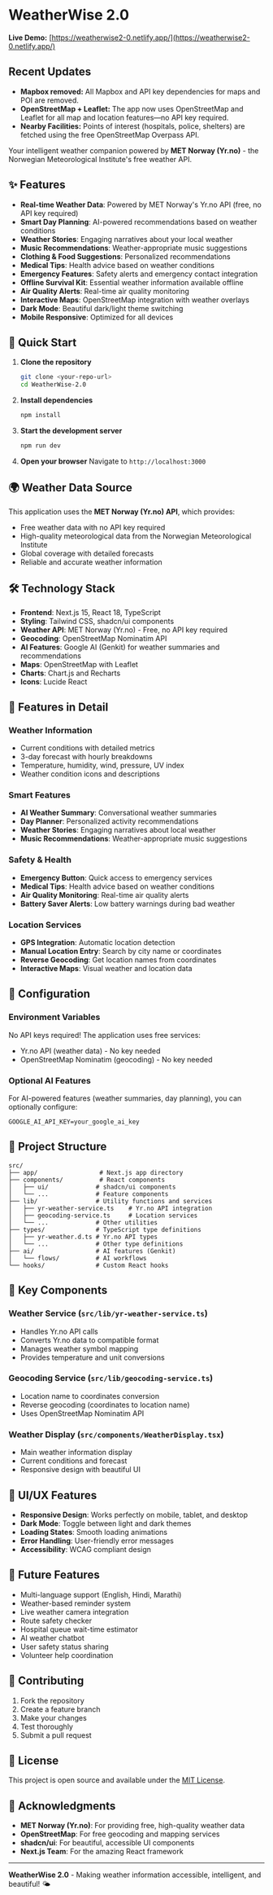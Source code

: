 # WeatherWise 2.0

**Live Demo:** [https://weatherwise2-0.netlify.app/](https://weatherwise2-0.netlify.app/)

## Recent Updates
- **Mapbox removed:** All Mapbox and API key dependencies for maps and POI are removed.
- **OpenStreetMap + Leaflet:** The app now uses OpenStreetMap and Leaflet for all map and location features—no API key required.
- **Nearby Facilities:** Points of interest (hospitals, police, shelters) are fetched using the free OpenStreetMap Overpass API.

Your intelligent weather companion powered by **MET Norway (Yr.no)** - the Norwegian Meteorological Institute's free weather API.

## ✨ Features

- **Real-time Weather Data**: Powered by MET Norway's Yr.no API (free, no API key required)
- **Smart Day Planning**: AI-powered recommendations based on weather conditions
- **Weather Stories**: Engaging narratives about your local weather
- **Music Recommendations**: Weather-appropriate music suggestions
- **Clothing & Food Suggestions**: Personalized recommendations
- **Medical Tips**: Health advice based on weather conditions
- **Emergency Features**: Safety alerts and emergency contact integration
- **Offline Survival Kit**: Essential weather information available offline
- **Air Quality Alerts**: Real-time air quality monitoring
- **Interactive Maps**: OpenStreetMap integration with weather overlays
- **Dark Mode**: Beautiful dark/light theme switching
- **Mobile Responsive**: Optimized for all devices

## 🚀 Quick Start

1. **Clone the repository**
   ```bash
   git clone <your-repo-url>
   cd WeatherWise-2.0
   ```

2. **Install dependencies**
   ```bash
   npm install
   ```

3. **Start the development server**
   ```bash
   npm run dev
   ```

4. **Open your browser**
   Navigate to `http://localhost:3000`

## 🌍 Weather Data Source

This application uses the **MET Norway (Yr.no) API**, which provides:
- Free weather data with no API key required
- High-quality meteorological data from the Norwegian Meteorological Institute
- Global coverage with detailed forecasts
- Reliable and accurate weather information

## 🛠️ Technology Stack

- **Frontend**: Next.js 15, React 18, TypeScript
- **Styling**: Tailwind CSS, shadcn/ui components
- **Weather API**: MET Norway (Yr.no) - Free, no API key required
- **Geocoding**: OpenStreetMap Nominatim API
- **AI Features**: Google AI (Genkit) for weather summaries and recommendations
- **Maps**: OpenStreetMap with Leaflet
- **Charts**: Chart.js and Recharts
- **Icons**: Lucide React

## 📱 Features in Detail

### Weather Information
- Current conditions with detailed metrics
- 3-day forecast with hourly breakdowns
- Temperature, humidity, wind, pressure, UV index
- Weather condition icons and descriptions

### Smart Features
- **AI Weather Summary**: Conversational weather summaries
- **Day Planner**: Personalized activity recommendations
- **Weather Stories**: Engaging narratives about local weather
- **Music Recommendations**: Weather-appropriate music suggestions

### Safety & Health
- **Emergency Button**: Quick access to emergency services
- **Medical Tips**: Health advice based on weather conditions
- **Air Quality Monitoring**: Real-time air quality alerts
- **Battery Saver Alerts**: Low battery warnings during bad weather

### Location Services
- **GPS Integration**: Automatic location detection
- **Manual Location Entry**: Search by city name or coordinates
- **Reverse Geocoding**: Get location names from coordinates
- **Interactive Maps**: Visual weather and location data

## 🔧 Configuration

### Environment Variables
No API keys required! The application uses free services:
- Yr.no API (weather data) - No key needed
- OpenStreetMap Nominatim (geocoding) - No key needed

### Optional AI Features
For AI-powered features (weather summaries, day planning), you can optionally configure:
```env
GOOGLE_AI_API_KEY=your_google_ai_key
```

## 📁 Project Structure

```
src/
├── app/                 # Next.js app directory
├── components/          # React components
│   ├── ui/             # shadcn/ui components
│   └── ...             # Feature components
├── lib/                # Utility functions and services
│   ├── yr-weather-service.ts    # Yr.no API integration
│   ├── geocoding-service.ts     # Location services
│   └── ...             # Other utilities
├── types/              # TypeScript type definitions
│   ├── yr-weather.d.ts # Yr.no API types
│   └── ...             # Other type definitions
├── ai/                 # AI features (Genkit)
│   └── flows/          # AI workflows
└── hooks/              # Custom React hooks
```

## 🌟 Key Components

### Weather Service (`src/lib/yr-weather-service.ts`)
- Handles Yr.no API calls
- Converts Yr.no data to compatible format
- Manages weather symbol mapping
- Provides temperature and unit conversions

### Geocoding Service (`src/lib/geocoding-service.ts`)
- Location name to coordinates conversion
- Reverse geocoding (coordinates to location name)
- Uses OpenStreetMap Nominatim API

### Weather Display (`src/components/WeatherDisplay.tsx`)
- Main weather information display
- Current conditions and forecast
- Responsive design with beautiful UI

## 🎨 UI/UX Features

- **Responsive Design**: Works perfectly on mobile, tablet, and desktop
- **Dark Mode**: Toggle between light and dark themes
- **Loading States**: Smooth loading animations
- **Error Handling**: User-friendly error messages
- **Accessibility**: WCAG compliant design

## 🔮 Future Features

- Multi-language support (English, Hindi, Marathi)
- Weather-based reminder system
- Live weather camera integration
- Route safety checker
- Hospital queue wait-time estimator
- AI weather chatbot
- User safety status sharing
- Volunteer help coordination

## 🤝 Contributing

1. Fork the repository
2. Create a feature branch
3. Make your changes
4. Test thoroughly
5. Submit a pull request

## 📄 License

This project is open source and available under the [MIT License](LICENSE).

## 🙏 Acknowledgments

- **MET Norway (Yr.no)**: For providing free, high-quality weather data
- **OpenStreetMap**: For free geocoding and mapping services
- **shadcn/ui**: For beautiful, accessible UI components
- **Next.js Team**: For the amazing React framework

---

**WeatherWise 2.0** - Making weather information accessible, intelligent, and beautiful! 🌤️

